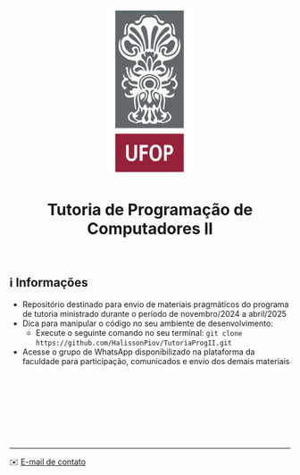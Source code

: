 
<p align="center">
  <img alt="logo_ufop" src=".github/ufop_image.png" width="150">
</p>

<h1 align="center"> Tutoria de Programação de Computadores II </h1>

<br>

## ℹ️ Informações

- Repositório destinado para envio de materiais pragmáticos do programa de tutoria ministrado durante o período de novembro/2024 a abril/2025
- Dica para manipular o código no seu ambiente de desenvolvimento:
  - Execute o seguinte comando no seu terminal: `git clone https://github.com/HalissonPiov/TutoriaProgII.git`
- Acesse o grupo de WhatsApp disponibilizado na plataforma da faculdade para participação, comunicados e envio dos demais materiais

<br>
<br>
<br>
<br>
<br>
<br>
<br>

---
✉️ [E-mail de contato](mailto:halisson.piovezana@aluno.ufop.edu.br)
